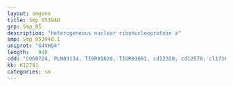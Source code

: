 ```yaml
---
layout: smgene
title: Smp_053940
grp: Smp_05
description: "heterogeneous nuclear ribonucleoprotein a"
smp: Smp_053940.1
uniprot: "G4VHQ4"
length:   948
cdd: "COG0724, PLN03134, TIGR01628, TIGR01661, cd12328, cd12578, cl17169, pfam00076, pfam14259, smart00360"
kk: K12741
categories: sm
---
```


